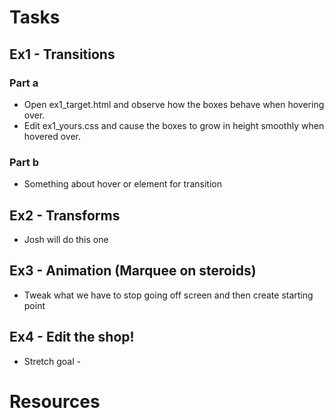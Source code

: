 # Tasks

## Ex1 - Transitions

### Part a
* Open ex1_target.html and observe how the boxes behave when hovering over.
* Edit ex1_yours.css and cause the boxes to grow in height smoothly when hovered over.

### Part b
* Something about hover or element for transition

## Ex2 - Transforms
- Josh will do this one

## Ex3 - Animation (Marquee on steroids)
- Tweak what we have to stop going off screen and then create starting point

## Ex4 - Edit the shop!
- Stretch goal - 

# Resources